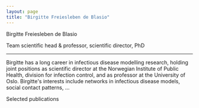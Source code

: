 ```yaml
---
layout: page
title: "Birgitte Freiesleben de Blasio"
---
```

Birgitte Freiesleben de Blasio

Team scientific head & professor, scientific director, PhD

---

Birgitte has a long career in infectious disease modelling research, holding joint positions as scientific director at the Norwegian Institute of Public Health, division for infection control, and as professor at the University of Oslo. Birgitte's interests include networks in infectious disease models, social contact patterns, ...

Selected publications